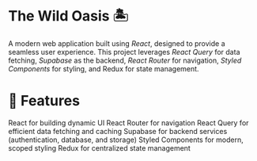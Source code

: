 # The Wild Oasis 🏝️

A modern web application built using _React_, designed to provide a seamless user experience. This project leverages _React Query_ for data fetching, _Supabase_ as the backend, _React Router_ for navigation, _Styled Components_ for styling, and Redux for state management.

# 🚀 Features

React for building dynamic UI
React Router for navigation
React Query for efficient data fetching and caching
Supabase for backend services (authentication, database, and storage)
Styled Components for modern, scoped styling
Redux for centralized state management
